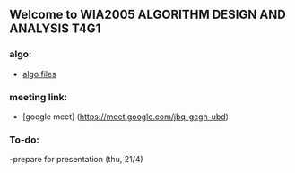 ## Welcome to WIA2005 ALGORITHM DESIGN AND ANALYSIS  T4G1


### algo:
- [algo files](https://github.com/ftp7/um-2022/tree/main/um-algo)

### meeting link:
- [google meet] (https://meet.google.com/jbq-gcgh-ubd)

### To-do:
-prepare for presentation (thu, 21/4)
